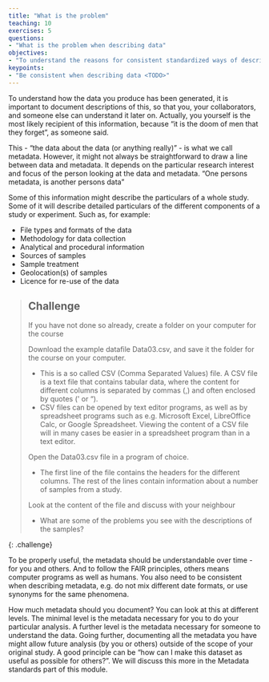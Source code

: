 ```yaml
---
title: "What is the problem"
teaching: 10
exercises: 5
questions:
- "What is the problem when describing data"
objectives:
- "To understand the reasons for consistent standardized ways of describing data"
keypoints:
- "Be consistent when describing data <TODO>"
---
```


To understand how the data you produce has been generated, it is important to document descriptions of this, so that you, your collaborators, and someone else can understand it later on. Actually, you yourself is the most likely recipient of this information, because “it is the doom of men that they forget”, as someone said.

This - “the data about the data (or anything really)” - is what we call metadata. However, it might not always be straightforward to draw a line between data and metadata. It depends on the particular research interest and focus of the person looking at the data and metadata. “One persons metadata, is another persons data”

Some of this information might describe the particulars of a whole study. Some of it will describe detailed particulars of the different components of a study or experiment. Such as, for example:

- File types and formats of the data
- Methodology for data collection
- Analytical and procedural information
- Sources of samples
- Sample treatment
- Geolocation(s) of samples
- Licence for re-use of the data

> ## Challenge
>
> If you have not done so already, create a folder on your computer for the course
>
> Download the example datafile Data03.csv, and save it the folder for the course on your computer.
>
> - This is a so called CSV (Comma Separated Values) file. A CSV file is a text file that contains tabular data, where the content for different columns is separated by commas (,) and often enclosed by quotes (' or “).
> - CSV files can be opened by text editor programs, as well as by spreadsheet programs such as e.g. Microsoft Excel, LibreOffice Calc, or Google Spreadsheet. Viewing the content of a CSV file will in many cases be easier in a spreadsheet program than in a text editor.
>
> Open the Data03.csv file in a program of choice.
>
> - The first line of the file contains the headers for the different columns. The rest of the lines contain information about a number of samples from a study.
>
> Look at the content of the file and discuss with your neighbour
>
> - What are some of the problems you see with the descriptions of the samples?
>
{: .challenge}


To be properly useful, the metadata should be understandable over time - for you and others. And to follow the FAIR principles, others means computer programs as well as humans. You also need to be consistent when describing metadata, e.g. do not mix different date formats, or use synonyms for the same phenomena.

How much metadata should you document? You can look at this at different levels. The minimal level is the metadata necessary for you to do your particular analysis. A further level is the metadata necessary for someone to understand the data. Going further, documenting all the metadata you have might allow future analysis (by you or others) outside of the scope of your original study. A good principle can be “how can I make this dataset as useful as possible for others?”. We will discuss this more in the Metadata standards part of this module.
